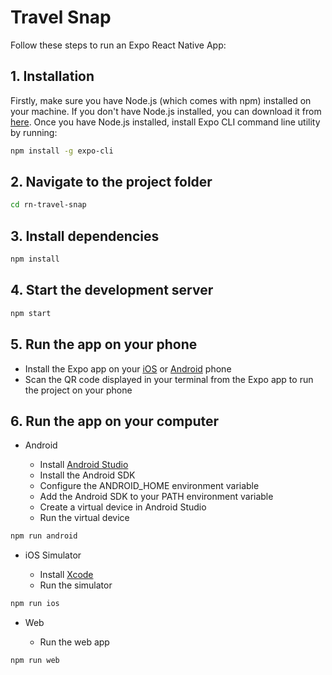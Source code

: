# Travel Snap

Follow these steps to run an Expo React Native App:

## 1. Installation

Firstly, make sure you have Node.js (which comes with npm) installed on your machine. If you don't have Node.js installed, you can download it from [here](https://nodejs.org/). Once you have Node.js installed, install Expo CLI command line utility by running:

```bash
npm install -g expo-cli
```

## 2. Navigate to the project folder

```bash
cd rn-travel-snap
```

## 3. Install dependencies

```bash
npm install
```

## 4. Start the development server

```bash
npm start
```

## 5. Run the app on your phone

- Install the Expo app on your [iOS](https://itunes.com/apps/exponent) or [Android](https://play.google.com/store/apps/details?id=host.exp.exponent&referrer=www) phone
- Scan the QR code displayed in your terminal from the Expo app to run the project on your phone

## 6. Run the app on your computer

- Android

  - Install [Android Studio](https://developer.android.com/studio)
  - Install the Android SDK
  - Configure the ANDROID_HOME environment variable
  - Add the Android SDK to your PATH environment variable
  - Create a virtual device in Android Studio
  - Run the virtual device

```bash
npm run android
```

- iOS Simulator

  - Install [Xcode](https://developer.apple.com/xcode/)
  - Run the simulator

```bash
npm run ios
```

- Web

  - Run the web app

```bash
npm run web
```
